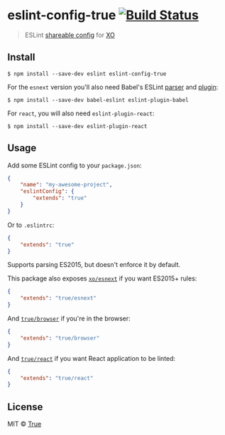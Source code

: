 # eslint-config-true [![Build Status](https://travis-ci.org/sindresorhus/eslint-config-true.svg?branch=master)](https://travis-ci.org/sindresorhus/eslint-config-true)

> ESLint [shareable config](http://eslint.org/docs/developer-guide/shareable-configs.html) for [XO](https://github.com/sindresorhus/xo)


## Install

```
$ npm install --save-dev eslint eslint-config-true
```

For the `esnext` version you'll also need Babel's ESLint [parser](https://github.com/babel/babel-eslint) and [plugin](https://github.com/babel/eslint-plugin-babel):

```
$ npm install --save-dev babel-eslint eslint-plugin-babel
```

For `react`, you will also need `eslint-plugin-react`:

```
$ npm install --save-dev eslint-plugin-react
```

## Usage

Add some ESLint config to your `package.json`:

```json
{
	"name": "my-awesome-project",
	"eslintConfig": {
		"extends": "true"
	}
}
```

Or to `.eslintrc`:

```json
{
	"extends": "true"
}
```

Supports parsing ES2015, but doesn't enforce it by default.

This package also exposes [`xo/esnext`](esnext.js) if you want ES2015+ rules:

```json
{
	"extends": "true/esnext"
}
```

And [`true/browser`](browser.js) if you're in the browser:

```json
{
	"extends": "true/browser"
}
```

And [`true/react`](react.js) if you want React application to be linted:

```json
{
    "extends": "true/react"
}
```

## License

MIT © [True](http://true.nl)
